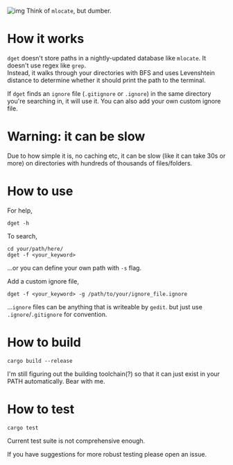 ![img](https://i.imgur.com/yk1iwSr.png)
Think of `mlocate`, but dumber.
# How it works
`dget` doesn't store paths in a nightly-updated database like `mlocate`. It doesn't use regex like `grep`.  
Instead, it walks through your directories with BFS and uses Levenshtein distance to determine whether it should print the path to the terminal.

If `dget` finds an `ignore` file (`.gitignore` or `.ignore`) in the same directory you're searching in, it will use it. You can also add your own custom ignore file.
# Warning: it can be slow
Due to how simple it is, no caching etc, it can be slow (like it can take 30s or more) on directories with hundreds of thousands of files/folders.
# How to use
For help,
```
dget -h
```
To search,
```
cd your/path/here/
dget -f <your_keyword>
```
...or you can define your own path with `-s` flag.  

Add a custom ignore file,
```
dget -f <your_keyword> -g /path/to/your/ignore_file.ignore
```
...`ignore` files can be anything that is writeable by `gedit`. but just use `.ignore`/`.gitignore` for convention.

# How to build
```
cargo build --release
```
I'm still figuring out the building toolchain(?) so that it can just exist in your PATH automatically. Bear with me.
# How to test
```
cargo test
```
Current test suite is not comprehensive enough.  

If you have suggestions for more robust testing please open an issue.
